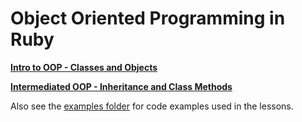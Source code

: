# Object Oriented Programming in Ruby

**[Intro to OOP - Classes and Objects](1_classes_and_objects.md)**

**[Intermediated OOP - Inheritance and Class Methods](2_inheritance_and_class_methods.md)**

Also see the [examples folder](examples/) for code examples used in the lessons.
